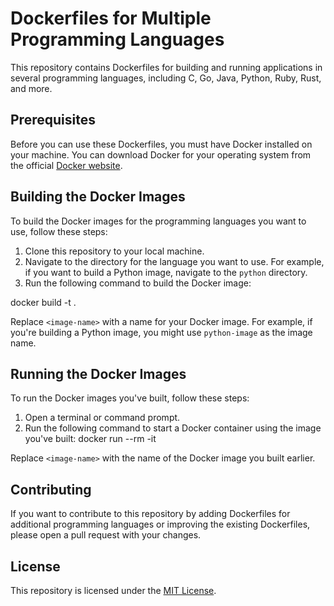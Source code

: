 # Dockerfiles for Multiple Programming Languages

This repository contains Dockerfiles for building and running applications in several programming languages, including C, Go, Java, Python, Ruby, Rust, and more.

## Prerequisites

Before you can use these Dockerfiles, you must have Docker installed on your machine. You can download Docker for your operating system from the official [Docker website](https://www.docker.com/get-started).

## Building the Docker Images

To build the Docker images for the programming languages you want to use, follow these steps:

1. Clone this repository to your local machine.
2. Navigate to the directory for the language you want to use. For example, if you want to build a Python image, navigate to the `python` directory.
3. Run the following command to build the Docker image:

docker build -t <image-name> .

Replace `<image-name>` with a name for your Docker image. For example, if you're building a Python image, you might use `python-image` as the image name.

## Running the Docker Images

To run the Docker images you've built, follow these steps:

1. Open a terminal or command prompt.
2. Run the following command to start a Docker container using the image you've built:
docker run --rm -it <image-name>

Replace `<image-name>` with the name of the Docker image you built earlier.

## Contributing

If you want to contribute to this repository by adding Dockerfiles for additional programming languages or improving the existing Dockerfiles, please open a pull request with your changes.

## License

This repository is licensed under the [MIT License](LICENSE).
